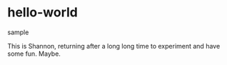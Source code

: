 # hello-world
sample 


This is Shannon, returning after a long long time to experiment and have some fun. Maybe. 
